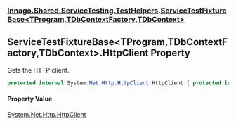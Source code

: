### [Innago\.Shared\.ServiceTesting\.TestHelpers](../index.md 'Innago\.Shared\.ServiceTesting\.TestHelpers').[ServiceTestFixtureBase&lt;TProgram,TDbContextFactory,TDbContext&gt;](index.md 'Innago\.Shared\.ServiceTesting\.TestHelpers\.ServiceTestFixtureBase\<TProgram,TDbContextFactory,TDbContext\>')

## ServiceTestFixtureBase\<TProgram,TDbContextFactory,TDbContext\>\.HttpClient Property

Gets the HTTP client\.

```csharp
protected internal System.Net.Http.HttpClient HttpClient { protected internal get; protected set; }
```

#### Property Value
[System\.Net\.Http\.HttpClient](https://learn.microsoft.com/en-us/dotnet/api/system.net.http.httpclient 'System\.Net\.Http\.HttpClient')